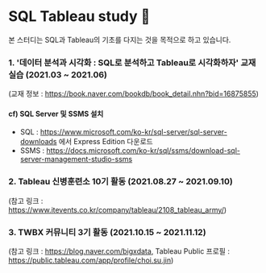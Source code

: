 # SQL Tableau study 📖

본 스터디는 SQL과 Tableau의 기초를 다지는 것을 목적으로 하고 있습니다.

### 1. '데이터 분석과 시각화 : SQL로 분석하고 Tableau로 시각화하자' 교재 실습 (2021.03 ~ 2021.06)
(교재 정보 : https://book.naver.com/bookdb/book_detail.nhn?bid=16875855)


#### cf) SQL Server 및 SSMS 설치

- SQL : https://www.microsoft.com/ko-kr/sql-server/sql-server-downloads 에서 Express Edition 다운로드
- SSMS : https://docs.microsoft.com/ko-kr/sql/ssms/download-sql-server-management-studio-ssms


### 2. Tableau 신병훈련소 10기 활동 (2021.08.27 ~ 2021.09.10)
(참고 링크 : https://www.itevents.co.kr/company/tableau/2108_tableau_army/)


### 3. TWBX 커뮤니티 3기 활동 (2021.10.15 ~ 2021.11.12)
(참고 링크 : https://blog.naver.com/bigxdata, Tableau Public 프로필 : https://public.tableau.com/app/profile/choi.su.jin)
